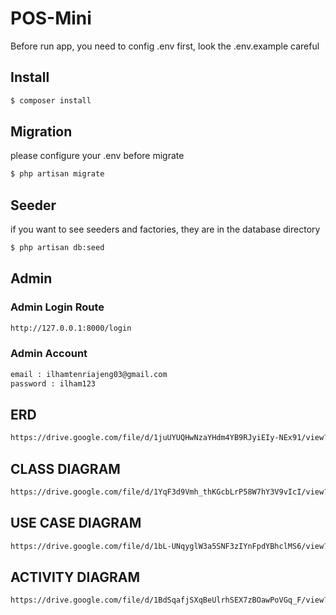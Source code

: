 # POS-Mini

Before run app, you need to config .env first, look the .env.example careful

## Install

```sh
$ composer install
```

## Migration

please configure your .env before migrate

```sh
$ php artisan migrate
```

## Seeder

if you want to see seeders and factories, they are in the database directory

```sh
$ php artisan db:seed
```

## Admin

### Admin Login Route

```sh
http://127.0.0.1:8000/login
```

### Admin Account

```sh
email : ilhamtenriajeng03@gmail.com
password : ilham123
```

## ERD

```sh
https://drive.google.com/file/d/1juUYUQHwNzaYHdm4YB9RJyiEIy-NEx91/view?usp=sharing
```

## CLASS DIAGRAM

```sh
https://drive.google.com/file/d/1YqF3d9Vmh_thKGcbLrP58W7hY3V9vIcI/view?usp=sharing
```


## USE CASE DIAGRAM

```sh
https://drive.google.com/file/d/1bL-UNqyglW3a5SNF3zIYnFpdYBhclMS6/view?usp=sharing
```

## ACTIVITY DIAGRAM

```sh
https://drive.google.com/file/d/1BdSqafjSXqBeUlrhSEX7zBOawPoVGq_F/view?usp=sharing
```


